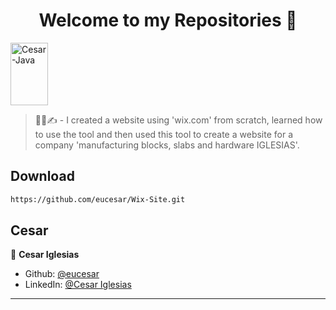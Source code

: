<h1 align="center">Welcome to my Repositories 🤝</h1>
<p>
   <img align="center" alt="Cesar-Java" height="100" width="60" src="https://cdn.jsdelivr.net/gh/devicons/devicon/icons/java/java-original.svg">
</p>

> 👨‍💻✍️ - I created a website using 'wix.com' from scratch, learned how to use the tool and then used this tool to create a website for a company 'manufacturing blocks, slabs and hardware IGLESIAS'.


## Download

```sh
https://github.com/eucesar/Wix-Site.git
```

## Cesar

👤 **Cesar Iglesias**

* Github: [@eucesar](https://github.com/eucesar)
* LinkedIn: [@Cesar Iglesias](https://www.linkedin.com/in/cesar-iglesias-tecnologia/)

***
